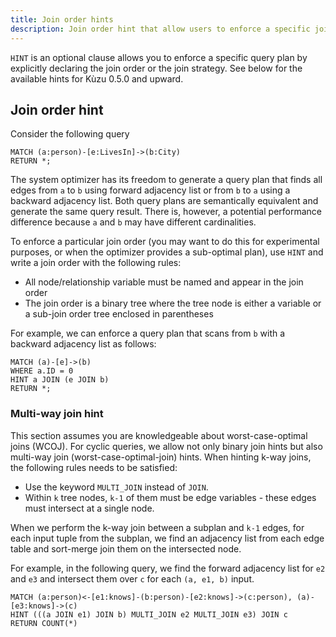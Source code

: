 ```yaml
---
title: Join order hints
description: Join order hint that allow users to enforce a specific join order
---
```


`HINT` is an optional clause allows you to enforce a specific query plan by explicitly declaring the join order or
the join strategy. See below for the available hints for Kùzu 0.5.0 and upward.

## Join order hint

Consider the following query
```cypher
MATCH (a:person)-[e:LivesIn]->(b:City)
RETURN *;
```
The system optimizer has its freedom to generate a query plan that finds all edges from `a` to `b` using forward adjacency list or from `b` to `a` using a backward adjacency list. Both query plans are semantically equivalent and generate the same query result. There is, however, a potential performance difference because `a` and `b` may have different cardinalities.

To enforce a particular join order (you may want to do this for experimental purposes, or when the optimizer provides a sub-optimal plan), use `HINT` and write a join order with the following rules:
- All node/relationship variable must be named and appear in the join order
- The join order is a binary tree where the tree node is either a variable or a sub-join order tree enclosed in parentheses


For example, we can enforce a query plan that scans from `b` with a backward adjacency list as follows:
```cypher
MATCH (a)-[e]->(b)
WHERE a.ID = 0
HINT a JOIN (e JOIN b)
RETURN *;
```

### Multi-way join hint

This section assumes you are knowledgeable about worst-case-optimal joins (WCOJ). For cyclic queries, we allow not only binary join hints but also multi-way join (worst-case-optimal-join) hints. When hinting k-way joins, the following rules needs to be satisfied:

- Use the keyword `MULTI_JOIN` instead of `JOIN`.
- Within `k` tree nodes, `k-1` of them must be edge variables - these edges must intersect at a single node.

When we perform the k-way join between a subplan and `k-1` edges, for each input tuple from the subplan, we find an adjacency list from each edge table and sort-merge join them on the intersected node.

For example, in the following query, we find the forward adjacency list for `e2` and `e3` and intersect them over `c` for each `(a, e1, b)` input.
```cypher
MATCH (a:person)<-[e1:knows]-(b:person)-[e2:knows]->(c:person), (a)-[e3:knows]->(c)
HINT (((a JOIN e1) JOIN b) MULTI_JOIN e2 MULTI_JOIN e3) JOIN c
RETURN COUNT(*)
```
